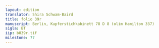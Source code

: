 ```yaml
---
layout: edition
translator: Shira Schwam-Baird
title: folio 39r
manuscript: Berlin, Kupferstichkabinett 78 D 8 (olim Hamilton 337)
sigla: BT
iip: b039r.tif
milestone: 77
---
```

